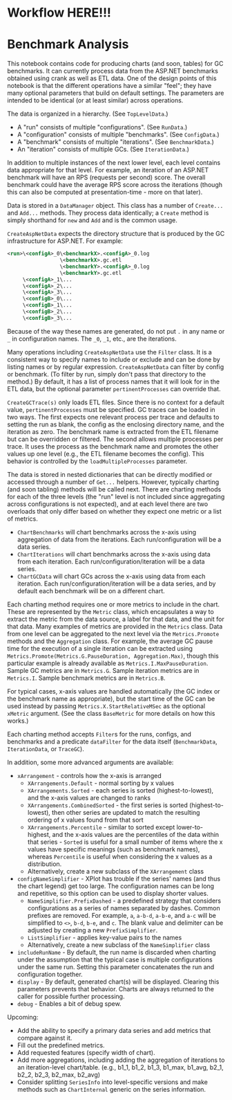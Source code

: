 # Workflow HERE!!!

# Benchmark Analysis

This notebook contains code for producing charts (and soon, tables) for GC benchmarks.  It can currently process data
from the ASP.NET benchmarks obtained using crank as well as ETL data.  One of the design points of this notebook is
that the different operations have a similar "feel"; they have many optional parameters that build on default settings.
The parameters are intended to be identical (or at least similar) across operations.

The data is organized in a hierarchy.  (See `TopLevelData`.)

- A "run" consists of multiple "configurations".  (See `RunData`.)
- A "configuration" consists of multiple "benchmarks".  (See `ConfigData`.)
- A "benchmark" consists of multiple "iterations".  (See `BenchmarkData`.)
- An "iteration" consists of multiple GCs.  (See `IterationData`.)

In addition to multiple instances of the next lower level, each level contains data appropriate for that level.
For example, an iteration of an ASP.NET benchmark will have an RPS (requests per second) score.  The overall
benchmark could have the average RPS score across the iterations (though this can also be computed at presentation-time -
more on that later).

Data is stored in a `DataManager` object.  This class has a number of `Create...` and `Add...` methods.  They process
data identically; a `Create` method is simply shorthand for `new` and `Add` and is the common usage.

`CreateAspNetData` expects the directory structure that is produced by the GC infrastructure for ASP.NET.  For example:

``` xml
<run>\<configA>_0\<benchmarkX>.<configA>_0.log
                 \<benchmarkX>.gc.etl
                 \<benchmarkY>.<configA>_0.log
                 \<benchmarkY>.gc.etl
     \<configA>_1\...
     \<configA>_2\...
     \<configA>_3\...
     \<configB>_0\...
     \<configB>_1\...
     \<configB>_2\...
     \<configB>_3\...
```

Because of the way these names are generated, do not put `.` in any name or `_` in configuration names.  The `_0`, `_1`,
etc., are the iterations.

Many operations including `CreateAspNetData` use the `Filter` class.  It is a consistent way to specify names to
include or exclude and can be done by listing names or by regular expression.  `CreateAspNetData` can filter by
config or benchmark.  (To filter by run, simply don't pass that directory to the method.)  By default, it has a list
of process names that it will look for in the ETL data, but the optional parameter `pertinentProcesses` can override
that.

`CreateGCTrace(s)` only loads ETL files.  Since there is no context for a default value, `pertinentProcesses` must be
specified.  GC traces can be loaded in two ways.  The first expects one relevant process per trace and defaults to
setting the run as blank, the config as the enclosing directory name, and the iteration as zero.  The
benchmark name is extracted from the ETL filename but can be overridden or filtered.  The second allows multiple
processes per trace.  It uses the process as the benchmark name and promotes the other values up one level (e.g.,
the ETL filename becomes the config).  This behavior is controlled by the `loadMultipleProcesses` parameter.

The data is stored in nested dictionaries that can be directly modified or accessed through a number of `Get...`
helpers.  However, typically charting (and soon tabling) methods will be called next.  There are charting methods
for each of the three levels (the "run" level is not included since aggregating across configurations is not
expected), and at each level there are two overloads that only differ based on whether they expect one metric or
a list of metrics.

- `ChartBenchmarks` will chart benchmarks across the x-axis using aggregation of data from the iterations.  Each
  run/configuration will be a data series.
- `ChartIterations` will chart benchmarks across the x-axis using data from each iteration.  Each
  run/configuration/iteration will be a data series.
- `ChartGCData` will chart GCs across the x-axis using data from each iteration.  Each run/configuration/iteration
  will be a data series, and by default each benchmark will be on a different chart.

Each charting method requires one or more metrics to include in the chart.  These are represented by the `Metric`
class, which encapsulates a way to extract the metric from the data source, a label for that data, and the unit
for that data.  Many examples of metrics are provided in the `Metrics` class.  Data from one level can be
aggregated to the next level via the `Metrics.Promote` methods and the `Aggregation` class.  For example, the
average GC pause time for the execution of a single iteration can be extracted using
`Metrics.Promote(Metrics.G.PauseDuration, Aggregation.Max)`, though this particular example is already available as
`Metrics.I.MaxPauseDuration`.  Sample GC metrics are in `Metrics.G`.  Sample iteration metrics are in `Metrics.I`.
Sample benchmark metrics are in `Metrics.B`.

For typical cases, x-axis values are handled automatically (the GC index or the benchmark name as appropriate), but
the start time of the GC can be used instead by passing `Metrics.X.StartRelativeMSec` as the optional `xMetric`
argument.  (See the class `BaseMetric` for more details on how this works.)

Each charting method accepts `Filter`s for the runs, configs, and benchmarks and a predicate `dataFilter` for the
data itself (`BenchmarkData`, `IterationData`, or `TraceGC`).

In addition, some more advanced arguments are available:

- `xArrangement` - controls how the x-axis is arranged
  - `XArrangements.Default` - normal sorting by x values
  - `XArrangements.Sorted` - each series is sorted (highest-to-lowest), and the x-axis values are changed to ranks
  - `XArrangements.CombinedSorted` - the first series is sorted (highest-to-lowest), then other series are updated
    to match the resulting ordering of x values found from that sort
  - `XArrangements.Percentile` - similar to sorted except lower-to-highest, and the x-axis values are the
    percentiles of the data within that series - `Sorted` is useful for a small number of items where the x values
    have specific meanings (such as benchmark names), whereas `Percentile` is useful when considering the x values
    as a distribution.
  - Alternatively, create a new subclass of the `XArrangement` class
- `configNameSimplifier` - XPlot has trouble if the series' names (and thus the chart legend) get too large.  The
  configuration names can be long and repetitive, so this option can be used to display shorter values.
  - `NameSimplifier.PrefixDashed` - a predefined strategy that considers configurations as a series of names
    separated by dashes.  Common prefixes are removed.  For example, `a`, `a-b-d`, `a-b-e`, and `a-c` will be
    simplified to `<>`, `b-d`, `b-e`, and `c`.  The blank value and delimiter can be adjusted by creating a new
    `PrefixSimplifier`.
  - `ListSimplifier` - applies key-value pairs to the names
  - Alternatively, create a new subclass of the `NameSimplifier` class
- `includeRunName` - By default, the run name is discarded when charting under the assumption that the typical
  case is multiple configurations under the same run.  Setting this parameter concatenates the run and configuration
  together.
- `display` - By default, generated chart(s) will be displayed.  Clearing this parameters prevents that behavior.
  Charts are always returned to the caller for possible further processing.
- `debug` - Enables a bit of debug spew.

Upcoming:

- Add the ability to specify a primary data series and add metrics that compare against it.
- Fill out the predefined metrics.
- Add requested features (specify width of chart).
- Add more aggregations, including adding the aggregation of iterations to an iteration-level chart/table.
  (e.g., b1_1, b1_2, b1_3, b1_max, b1_avg, b2_1, b2_2, b2_3, b2_max, b2_avg)
- Consider splitting `SeriesInfo` into level-specific versions and make methods such as `ChartInternal` generic
  on the series information.
  
